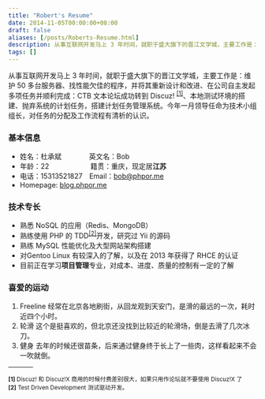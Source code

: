 ```yaml
---
title: "Robert's Resume"
date: 2014-11-05T00:00:00+08:00
draft: false
aliases: [/posts/Roberts-Resume.html]
description: 从事互联网开发马上 3 年时间，就职于盛大旗下的晋江文学城，主要工作是：维护 50 多台服务器、找性能欠佳的程序，并将其重新设计和改进、在公司自主发起多项任务并顺利完成：CTB 文本论坛成功转到 Discuz! <sup><a href="#info1">[1]</a></sup>、本地测试环境的搭建、抛弃系统的计划任务，搭建计划任务管理系统。今年一月领导任命为技术小组组长，对任务的分配及工作流程有清析的认识。
tags: []
---
```


从事互联网开发马上 3 年时间，就职于盛大旗下的晋江文学城，主要工作是：维护 50 多台服务器、找性能欠佳的程序，并将其重新设计和改进、在公司自主发起多项任务并顺利完成：CTB 文本论坛成功转到 Discuz! <sup><a href="#info1">[1]</a></sup>、本地测试环境的搭建、抛弃系统的计划任务，搭建计划任务管理系统。今年一月领导任命为技术小组组长，对任务的分配及工作流程有清析的认识。

### 基本信息 
* 姓名：杜承斌　　　　英文名：Bob
* 年龄：22　　　　　　籍贯：重庆，现定居**江苏**
* 电话：15313521827　Email：bob@phpor.me
* Homepage: [blog.phpor.me](http://blog.phpor.me)

### 技术专长

* 熟悉 NoSQL 的应用（Redis、MongoDB）
* 熟练使用 PHP 的 TDD<sup><a href="#info2">[2]</a></sup>开发，研究过 Yii 的源码
* 熟练 MySQL 性能优化及大型网站架构搭建
* 对Gentoo Linux 有较深入的了解，以及在 2013 年获得了 RHCE 的认证
* 目前正在学习**项目管理**专业，对成本、进度、质量的控制有一定的了解

### 喜爱的运动
1. Freeline  经常在北京各地刷街，从回龙观到天安门，是滑的最远的一次，耗时近四个小时。
2. 轮滑      这个是挺喜欢的，但北京还没找到比较近的轮滑场，倒是去滑了几次冰刀。
3. 健身 去年的时候还很苗条，后来通过健身终于长上了一些肉，这样看起来不会一吹就倒。

<div style="width: 10%;"> <hr style="width: 100%;"/> </div>

<small id="info1"><b>[1]</b> Discuz! 和 Discuz!X 商用的时候付费差别很大，如果只用作论坛就不要使用 Discuz!X 了</small><br /><small id="info2"><b>[2]</b> Test Driven Development 测试驱动开发。</small>
